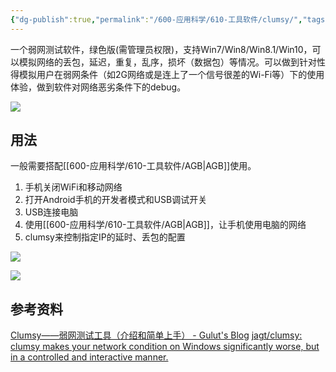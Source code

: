 ```yaml
---
{"dg-publish":true,"permalink":"/600-应用科学/610-工具软件/clumsy/","tags":["Android/Debug","弱网模拟"],"noteIcon":""}
---
```



一个弱网测试软件，绿色版(需管理员权限)，支持Win7/Win8/Win8.1/Win10，可以模拟网络的丢包，延迟，重复，乱序，损坏（数据包）等情况。可以做到针对性得模拟用户在弱网条件（如2G网络或是连上了一个信号很差的Wi-Fi等）下的使用体验，做到软件对网络恶劣条件下的debug。

![](https://i.imgur.com/q0VcpNl.jpg)


## 用法
一般需要搭配[[600-应用科学/610-工具软件/AGB\|AGB]]使用。
1. 手机关闭WiFi和移动网络
2. 打开Android手机的开发者模式和USB调试开关
3. USB连接电脑
4. 使用[[600-应用科学/610-工具软件/AGB\|AGB]]，让手机使用电脑的网络
5. clumsy来控制指定IP的延时、丢包的配置

![](https://i.imgur.com/VweIPtO.png)



![](https://i.imgur.com/nxbIJRW.png)





## 参考资料
[Clumsy——弱网测试工具（介绍和简单上手） - Gulut's Blog](https://gulut.github.io/gulut-blog/post1/2020/09/20/2020-09-20-clumsy-a-bad-net-test-tool/)
[jagt/clumsy: clumsy makes your network condition on Windows significantly worse, but in a controlled and interactive manner.](https://github.com/jagt/clumsy)


